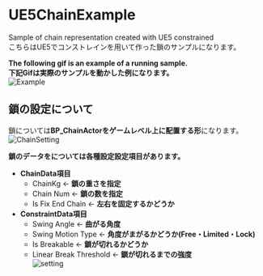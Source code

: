 # UE5ChainExample
Sample of chain representation created with UE5 constrained  
こちらはUE5でコンストレインを用いて作った鎖のサンプルになります。

**The following gif is an example of a running sample.**  
**下記Gifは実際のサンプルを動かした例になります。**  
![Example](https://media2.giphy.com/media/v1.Y2lkPTc5MGI3NjExYnVjeThrYXg4bm11OTgweXZyYW9qb3dmaXM1Y2ZtcHd6azFjcnNxdiZlcD12MV9pbnRlcm5hbF9naWZfYnlfaWQmY3Q9Zw/IQaIzekD2TQAUJXpiw/giphy.gif)

## 鎖の設定について
鎖については**BP_ChainActorをゲームレベル上に配置する形**になります。  
![ChainSetting](https://media1.giphy.com/media/v1.Y2lkPTc5MGI3NjExaTZlNnVqeWFnNW54NTM3Z3Q1dTczY2l3cDVmODk3aG1peXR0OWIwMyZlcD12MV9pbnRlcm5hbF9naWZfYnlfaWQmY3Q9Zw/CnIf71LBmkvMlIHrjR/giphy.gif)  

**鎖のデータをについては各種設定設定項目があります。**  
* **ChainData項目**  
  * ChainKg ← **鎖の重さを指定**  
  * Chain Num ← **鎖の数を指定**  
  * Is Fix End Chain ← **左右を固定するかどうか**
* **ConstraintData項目**
  * Swing Angle ← **曲がる角度**
  * Swing Motion Type ← **角度がまがるかどうか(Free・Limited・Lock)**　　
  * Is Breakable ← **鎖が切れるかどうか**
  * Linear Break Threshold ← **鎖が切れるまでの強度**  
![setting](https://media3.giphy.com/media/v1.Y2lkPTc5MGI3NjExbmc2ZWZ6d3l6MjR2ZmthdW1qN2htbnB0YWt5MnBka296eHlqMXo4ciZlcD12MV9pbnRlcm5hbF9naWZfYnlfaWQmY3Q9Zw/4v71p539ctuzYrDMlc/giphy.gif)
